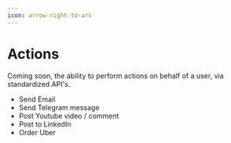 ```yaml
---
icon: arrow-right-to-arc
---
```


# Actions

Coming soon, the ability to perform actions on behalf of a user, via standardized API's.

* Send Email
* Send Telegram message
* Post Youtube video / comment
* Post to LinkedIn
* Order Uber

